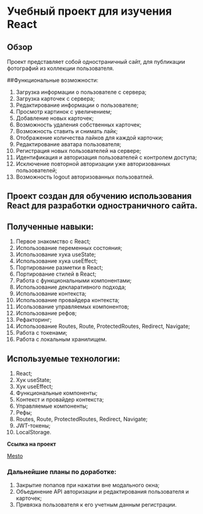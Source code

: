 # Учебный проект для изучения React

## Обзор

Проект представляет собой одностраничный сайт, для публикации фотографий из коллекции
пользователя. 

##Функциональные возможности:
1. Загрузка информации о пользователе с сервера;
2. Загрузка карточек с сервера;
3. Редактирование информации о пользователе;
4. Просмотр картинок с увеличением;
5. Добавление новых карточек;
6. Возможность удаления собственных карточек;
7. Возможность ставить и снимать лайк;
8. Отображение количества лайков для каждой карточки;
9. Редактирование аватара пользователя;
10. Регистрация новых пользователей на сервере;
11. Идентификация и авторизация пользователей с контролем доступа;
12. Исключение повторной авторизации уже авторизованных пользователей;
13. Возможность logout авторизованных пользоватлей.

## Проект создан для обучению использования React для разработки одностраничного сайта.

## Полученные навыки:
1. Первое знакомство с React;
2. Использование переменных состояния;
3. Использование хука useState;
4. Использование хука useEffect;
5. Портирование разметки в React;
7. Портирование стилей в React;
8. Работа с функциональными компонентами;
9. Использование декларативного подхода;
10. Использование контекста;
11. Использование провайдера контекста;
12. Исользование управляемых компонентов;
13. Использование рефов;
14. Рефакторинг;
15. Использование Routes, Route, ProtectedRoutes, Redirect, Navigate;
16. Работа с токенами;
17. Работа с локальным хранилищем.

## Используемые технологии:
1. React;
2. Хук useState;
3. Хук useEffect;
4. Функциональные компоненты;
5. Контекст и провайдер контекста;
6. Управляемые компоненты;
7. Рефы;
8. Routes, Route, ProtectedRoutes, Redirect, Navigate;
9. JWT-токены;
10. LocalStorage.

**Ссылка на проект**

[Mesto](https://blaydasik.github.io/react-mesto-auth/)

### Дальнейшие планы по доработке:
1.  Закрытие попапов при нажатии вне модального окна;
2.  Объединение API авторизации и редактирования пользователя и карточек;
3.  Привязка пользователя к его учетным данным регистрации.